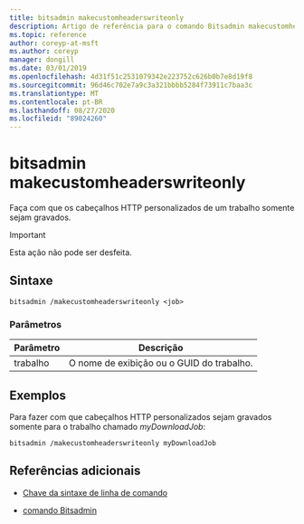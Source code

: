 ```yaml
---
title: bitsadmin makecustomheaderswriteonly
description: Artigo de referência para o comando Bitsadmin makecustomheaderswriteonly, que torna os cabeçalhos HTTP personalizados de um trabalho somente gravação.
ms.topic: reference
author: coreyp-at-msft
ms.author: coreyp
manager: dongill
ms.date: 03/01/2019
ms.openlocfilehash: 4d31f51c2531079342e223752c626b0b7e8d19f8
ms.sourcegitcommit: 96d46c702e7a9c3a321bbbb5284f73911c7baa3c
ms.translationtype: MT
ms.contentlocale: pt-BR
ms.lasthandoff: 08/27/2020
ms.locfileid: "89024260"
---
```

# <a name="bitsadmin-makecustomheaderswriteonly"></a>bitsadmin makecustomheaderswriteonly

Faça com que os cabeçalhos HTTP personalizados de um trabalho somente sejam gravados.

> [!IMPORTANT]
> Esta ação não pode ser desfeita.

## <a name="syntax"></a>Sintaxe

```
bitsadmin /makecustomheaderswriteonly <job>
```

### <a name="parameters"></a>Parâmetros

| Parâmetro | Descrição |
| -------------- | -------------- |
| trabalho | O nome de exibição ou o GUID do trabalho. |

## <a name="examples"></a>Exemplos

Para fazer com que cabeçalhos HTTP personalizados sejam gravados somente para o trabalho chamado *myDownloadJob*:

```
bitsadmin /makecustomheaderswriteonly myDownloadJob
```

## <a name="additional-references"></a>Referências adicionais

- [Chave da sintaxe de linha de comando](command-line-syntax-key.md)

- [comando Bitsadmin](bitsadmin.md)
